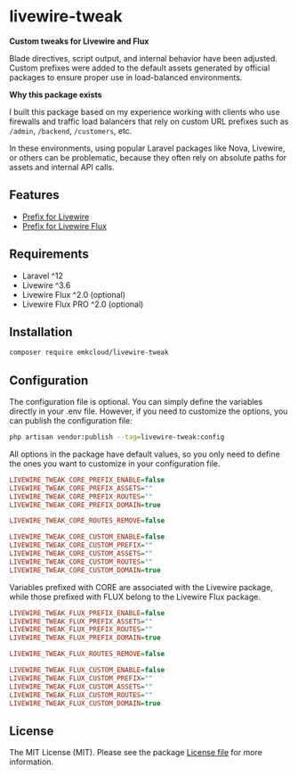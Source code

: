 # livewire-tweak

**Custom tweaks for Livewire and Flux**

Blade directives, script output, and internal behavior have been adjusted. Custom prefixes were added to the default assets generated by official packages to ensure proper use in load-balanced environments.

**Why this package exists**

I built this package based on my experience working with clients who use firewalls and traffic load balancers that rely on custom URL prefixes such as `/admin`, `/backend`, `/customers`, etc. 

In these environments, using popular Laravel packages like Nova, Livewire, or others can be problematic, because they often rely on absolute paths for assets and internal API calls.  

## Features

- [Prefix for Livewire](docs/contents/core-prefix.md)
- [Prefix for Livewire Flux](docs/contents/flux-prefix.md)

## Requirements

- Laravel ^12
- Livewire ^3.6
- Livewire Flux ^2.0 (optional)
- Livewire Flux PRO ^2.0 (optional)

## Installation

```bash
composer require emkcloud/livewire-tweak
```

## Configuration

The configuration file is optional. You can simply define the variables directly in your .env file. However, if you need to customize the options, you can publish the configuration file:

```bash
php artisan vendor:publish --tag=livewire-tweak:config
```

All options in the package have default values, so you only need to define the ones you want to customize in your configuration file.

```ini
LIVEWIRE_TWEAK_CORE_PREFIX_ENABLE=false
LIVEWIRE_TWEAK_CORE_PREFIX_ASSETS=""
LIVEWIRE_TWEAK_CORE_PREFIX_ROUTES=""
LIVEWIRE_TWEAK_CORE_PREFIX_DOMAIN=true
```

```ini
LIVEWIRE_TWEAK_CORE_ROUTES_REMOVE=false
```

```ini
LIVEWIRE_TWEAK_CORE_CUSTOM_ENABLE=false
LIVEWIRE_TWEAK_CORE_CUSTOM_PREFIX=""
LIVEWIRE_TWEAK_CORE_CUSTOM_ASSETS=""
LIVEWIRE_TWEAK_CORE_CUSTOM_ROUTES=""
LIVEWIRE_TWEAK_CORE_CUSTOM_DOMAIN=true
```

Variables prefixed with CORE are associated with the Livewire package, while those prefixed with FLUX belong to the Livewire Flux package.

```ini
LIVEWIRE_TWEAK_FLUX_PREFIX_ENABLE=false
LIVEWIRE_TWEAK_FLUX_PREFIX_ASSETS=""
LIVEWIRE_TWEAK_FLUX_PREFIX_ROUTES=""
LIVEWIRE_TWEAK_FLUX_PREFIX_DOMAIN=true
```

```ini
LIVEWIRE_TWEAK_FLUX_ROUTES_REMOVE=false
```

```ini
LIVEWIRE_TWEAK_FLUX_CUSTOM_ENABLE=false
LIVEWIRE_TWEAK_FLUX_CUSTOM_PREFIX=""
LIVEWIRE_TWEAK_FLUX_CUSTOM_ASSETS=""
LIVEWIRE_TWEAK_FLUX_CUSTOM_ROUTES=""
LIVEWIRE_TWEAK_FLUX_CUSTOM_DOMAIN=true
```

## License

The MIT License (MIT). Please see the package [License file](LICENSE) for more information.